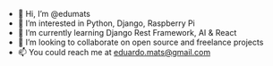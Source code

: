 - 👋 Hi, I’m @edumats
- 👀 I’m interested in Python, Django, Raspberry Pi
- 🌱 I’m currently learning Django Rest Framework, AI & React
- 💞️ I’m looking to collaborate on open source and freelance projects
- 📫 You could reach me at eduardo.mats@gmail.com

<!---
edumats/edumats is a ✨ special ✨ repository because its `README.md` (this file) appears on your GitHub profile.
You can click the Preview link to take a look at your changes.
--->
